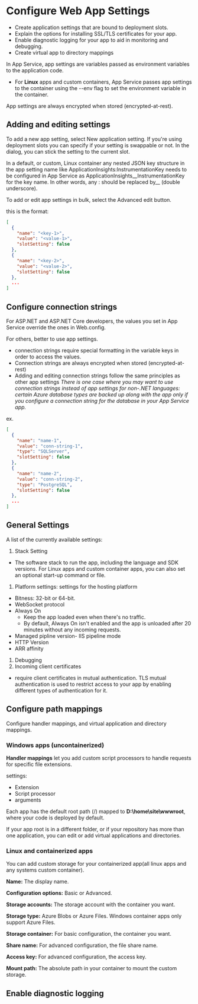 # Configure Web App Settings

- Create application settings that are bound to deployment slots.
- Explain the options for installing SSL/TLS certificates for your app.
- Enable diagnostic logging for your app to aid in monitoring and debugging.
- Create virtual app to directory mappings

In App Service, app settings are variables passed as environment variables to the application code.

- For **Linux** apps and custom containers, App Service passes app settings to the container using the --env flag to set the environment variable in the container.

App settings are always encrypted when stored (encrypted-at-rest).

## Adding and editing settings

To add a new app setting, select New application setting. If you're using deployment slots you can specify if your setting is swappable or not. In the dialog, you can stick the setting to the current slot.

In a default, or custom, Linux container any nested JSON key structure in the app setting name like ApplicationInsights:InstrumentationKey needs to be configured in App Service as ApplicationInsights__InstrumentationKey for the key name. In other words, any : should be replaced by__ (double underscore).

To add or edit app settings in bulk, select the Advanced edit button.

this is the format:

```json
[
  {
    "name": "<key-1>",
    "value": "<value-1>",
    "slotSetting": false
  },
  {
    "name": "<key-2>",
    "value": "<value-2>",
    "slotSetting": false
  },
  ...
]
```

## Configure connection strings

For ASP.NET and ASP.NET Core developers, the values you set in App Service override the ones in Web.config.

For others, better to use app settings.

- connection strings require special formatting in the variable keys in order to access the values.
- Connection strings are always encrypted when stored (encrypted-at-rest)
- Adding and editing connection strings follow the same principles as other app settings
*There is one case where you may want to use connection strings instead of app settings for non-.NET languages: certain Azure database types are backed up along with the app only if you configure a connection string for the database in your App Service app.*

ex.
```json
[
  {
    "name": "name-1",
    "value": "conn-string-1",
    "type": "SQLServer",
    "slotSetting": false
  },
  {
    "name": "name-2",
    "value": "conn-string-2",
    "type": "PostgreSQL",
    "slotSetting": false
  },
  ...
]
```

## General Settings

A list of the currently available settings:

1. Stack Setting

- The software stack to run the app, including the language and SDK versions. For Linux apps and custom container apps, you can also set an optional start-up command or file.

1. Platform settings: settings for the hosting platform

- Bitness: 32-bit or 64-bit.
- WebSocket protocol
- Always On
  - Keep the app loaded even when there's no traffic.
  - By default, Always On isn't enabled and the app is unloaded after 20 minutes without any incoming requests.
- Managed pipline version- IIS pipeline mode
- HTTP Version
- ARR affinity

1. Debugging
1. Incoming client certificates

- require client certificates in mutual authentication. TLS mutual authentication is used to restrict access to your app by enabling different types of authentication for it.

## Configure path mappings

Configure handler mappings, and virtual application and directory mappings.

### Windows apps (uncontainerized)

**Handler mappings** let you add custom script processors to handle requests for specific file extensions.

settings:

- Extension
- Script processor
- arguments

Each app has the default root path (/) mapped to **D:\home\site\wwwroot**, where your code is deployed by default. 

If your app root is in a different folder, or if your repository has more than one application, you can edit or add virtual applications and directories.

### Linux and containerized apps

You can add custom storage for your containerized app(all linux apps and any systems custom container).

**Name:** The display name.

**Configuration options:** Basic or Advanced.

**Storage accounts:** The storage account with the container you want.

**Storage type:** Azure Blobs or Azure Files. Windows container apps only support Azure Files.

**Storage container:** For basic configuration, the container you want.

**Share name:** For advanced configuration, the file share name.

**Access key:** For advanced configuration, the access key.

**Mount path:** The absolute path in your container to mount the custom storage.

## Enable diagnostic logging

